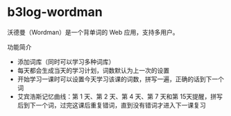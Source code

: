 b3log-wordman
=============

沃德曼（Wordman）是一个背单词的 Web 应用，支持多用户。

功能简介
* 添加词库（同时可以学习多种词库）
* 每天都会生成当天的学习计划，词数默认为上一次的设置
* 开始学习一课时可以设置今天学习该课的词数，拼写一遍，正确的话到下一个词
* 艾宾浩斯记忆曲线：第 1 天、第 2 天、第 4 天、第 7 天和第 15天提醒，拼写后到下一个词，过完这课后重复错词，直到没有错词才进入下一课复习
